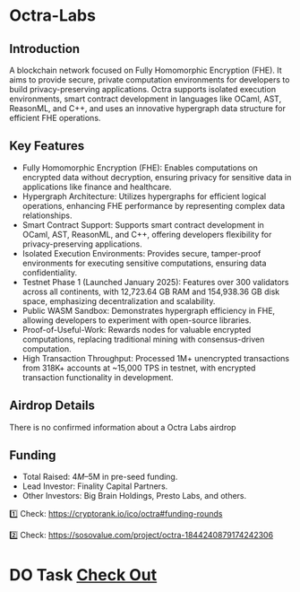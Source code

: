 # Octra-Labs

## Introduction
A blockchain network focused on Fully Homomorphic Encryption (FHE). It aims to provide secure, private computation environments for developers to build privacy-preserving applications. Octra supports isolated execution environments, smart contract development in languages like OCaml, AST, ReasonML, and C++, and uses an innovative hypergraph data structure for efficient FHE operations.

## Key Features
- Fully Homomorphic Encryption (FHE): Enables computations on encrypted data without decryption, ensuring privacy for sensitive data in applications like finance and healthcare.
- Hypergraph Architecture: Utilizes hypergraphs for efficient logical operations, enhancing FHE performance by representing complex data relationships.
- Smart Contract Support: Supports smart contract development in OCaml, AST, ReasonML, and C++, offering developers flexibility for privacy-preserving applications.
- Isolated Execution Environments: Provides secure, tamper-proof environments for executing sensitive computations, ensuring data confidentiality.
- Testnet Phase 1 (Launched January 2025): Features over 300 validators across all continents, with 12,723.64 GB RAM and 154,938.36 GB disk space, emphasizing decentralization and scalability.
- Public WASM Sandbox: Demonstrates hypergraph efficiency in FHE, allowing developers to experiment with open-source libraries.
- Proof-of-Useful-Work: Rewards nodes for valuable encrypted computations, replacing traditional mining with consensus-driven computation.
- High Transaction Throughput: Processed 1M+ unencrypted transactions from 318K+ accounts at ~15,000 TPS in testnet, with encrypted transaction functionality in development.

## Airdrop Details
There is no confirmed information about a Octra Labs airdrop

## Funding
- Total Raised: $4M–$5M in pre-seed funding.
- Lead Investor: Finality Capital Partners.
- Other Investors: Big Brain Holdings, Presto Labs, and others.

1️⃣ Check: https://cryptorank.io/ico/octra#funding-rounds

2️⃣ Check: https://sosovalue.com/project/octra-1844240879174242306

# DO Task [Check Out](Nothing.md)
